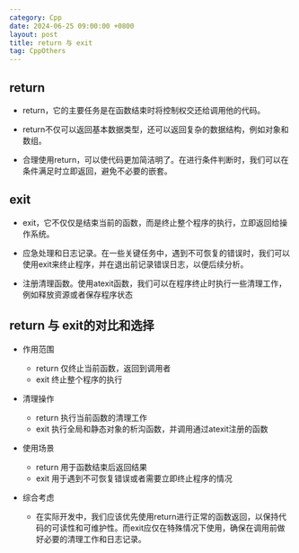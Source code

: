 ```yaml
---
category: Cpp
date: 2024-06-25 09:00:00 +0800
layout: post
title: return 与 exit
tag: CppOthers
---
```


## return 

+ return，它的主要任务是在函数结束时将控制权交还给调用他的代码。

+ return不仅可以返回基本数据类型，还可以返回复杂的数据结构，例如对象和数组。
+ 合理使用return，可以使代码更加简洁明了。在进行条件判断时，我们可以在条件满足时立即返回，避免不必要的嵌套。

## exit

+ exit，它不仅仅是结束当前的函数，而是终止整个程序的执行，立即返回给操作系统。

+ 应急处理和日志记录。在一些关键任务中，遇到不可恢复的错误时，我们可以使用exit来终止程序，并在退出前记录错误日志，以便后续分析。
+ 注册清理函数。使用atexit函数，我们可以在程序终止时执行一些清理工作，例如释放资源或者保存程序状态

## return 与 exit的对比和选择

+ 作用范围
  + return 仅终止当前函数，返回到调用者
  + exit 终止整个程序的执行

+ 清理操作
  + return 执行当前函数的清理工作
  + exit 执行全局和静态对象的析沟函数，并调用通过atexit注册的函数

+ 使用场景
  + return 用于函数结束后返回结果
  + exit 用于遇到不可恢复错误或者需要立即终止程序的情况

+ 综合考虑
  + 在实际开发中，我们应该优先使用return进行正常的函数返回，以保持代码的可读性和可维护性。而exit应仅在特殊情况下使用，确保在调用前做好必要的清理工作和日志记录。
